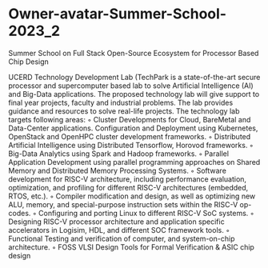 # Owner-avatar-Summer-School-2023_2
Summer School on Full Stack Open-Source Ecosystem for Processor Based Chip Design

UCERD Technology Development Lab (TechPark is a state-of-the-art secure processor and supercomputer based lab to solve Artificial Intelligence (AI) and Big-Data applications. The proposed technology lab will give support to final year projects, faculty and industrial problems. The lab provides guidance and resources to solve real-life projects. The technology lab targets following areas:
        ◦ Cluster Developments for Cloud, BareMetal and Data-Center applications. Configuration and Deployment using Kubernetes, OpenStack and OpenHPC cluster development frameworks.
        ◦ Distributed Artificial Intelligence using Distributed Tensorflow, Horovod frameworks.
        ◦ Big-Data Analytics using Spark and Hadoop frameworks.
        ◦ Parallel Application Development using parallel programming approaches on Shared Memory and Distributed Memory Processing Systems.
        ◦ Software development for RISC-V architecture, including performance evaluation, optimization, and profiling for different RISC-V architectures (embedded, RTOS, etc.).
        ◦ Compiler modification and design, as well as optimizing new ALU, memory, and special-purpose instruction sets within the RISC-V op-codes.
        ◦ Configuring and porting Linux to different RISC-V SoC systems.
        ◦ Designing RISC-V processor  architecture and application specific accelerators in Logisim, HDL, and different SOC framework tools.
        ◦ Functional Testing and verification of computer, and system-on-chip architecture.
        ◦ FOSS VLSI Design Tools for Formal Verification & ASIC chip design
